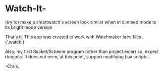 # Watch-It-
(try to) make a smartwatch's screen look similar when in dimmed mode to its bright mode version

That's it. This app was created to work with Watchmaker face files ('.watch')

Also, my first Racket/Scheme program (other than project euler) so, expect dragons. It does not even, at this point, support modifying Lua scripts.

-Chris.
